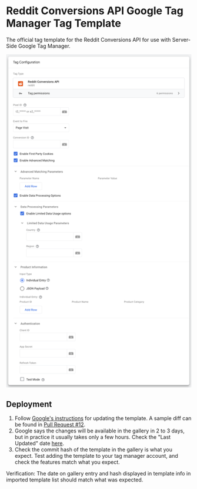 # Reddit Conversions API Google Tag Manager Tag Template

The official tag template for the Reddit Conversions API for use with Server-Side Google Tag Manager.

![screenshot](tag-screenshot.png)

## Deployment

1. Follow [Google's instructions](https://developers.google.com/tag-platform/tag-manager/templates/gallery#update_your_template) for updating the template. A sample diff can be found in [Pull Request #12](https://github.com/reddit/reddit-gtm-template/pull/12).
2. Google says the changes will be available in the gallery in 2 to 3 days, but in practice it usually takes only a few hours. Check the "Last Updated" date [here](https://tagmanager.google.com/gallery/#/owners/reddit/templates/reddit-conversions-api-template).
3. Check the commit hash of the template in the gallery is what you expect.  Test adding the template to your tag manager account, and check the features match what you expect.

Verification: The date on gallery entry and hash displayed in template info in imported template list should match what was expected.

